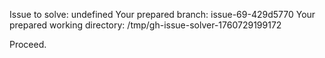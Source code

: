 Issue to solve: undefined
Your prepared branch: issue-69-429d5770
Your prepared working directory: /tmp/gh-issue-solver-1760729199172

Proceed.